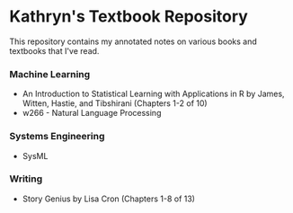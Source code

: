 # Kathryn's Textbook Repository

This repository contains my annotated notes on various books and textbooks that I've read.

### Machine Learning
* An Introduction to Statistical Learning with Applications in R by James, Witten, Hastie, and Tibshirani (Chapters 1-2 of 10)
* w266 - Natural Language Processing

### Systems Engineering
* SysML

### Writing
* Story Genius by Lisa Cron (Chapters 1-8 of 13)
